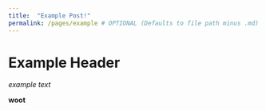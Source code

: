 ```yaml
---
title:  "Example Post!"
permalink: /pages/example # OPTIONAL (Defaults to file path minus .md)
---
```


# Example Header

_example text_

**woot**